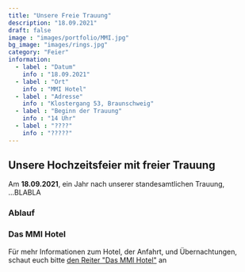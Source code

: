 ```yaml
---
title: "Unsere Freie Trauung"
description: "18.09.2021"
draft: false
image : "images/portfolio/MMI.jpg"
bg_image: "images/rings.jpg"
category: "Feier"
information:
  - label : "Datum"
    info : "18.09.2021"
  - label : "Ort"
    info : "MMI Hotel"
  - label : "Adresse"
    info : "Klostergang 53, Braunschweig"
  - label : "Beginn der Trauung"
    info : "14 Uhr"
  - label : "????"
    info : "?????"
---
```


## Unsere Hochzeitsfeier mit freier Trauung

Am **18.09.2021**, ein Jahr nach unserer standesamtlichen Trauung, ...BLABLA

### Ablauf



### Das MMI Hotel

Für mehr Informationen zum Hotel, der Anfahrt, und Übernachtungen, schaut euch
bitte [den Reiter "Das MMI Hotel"](../../service) an